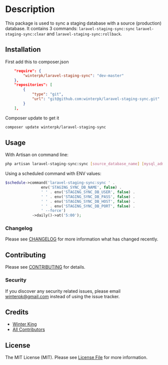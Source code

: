 # Description

This package is used to sync a staging database with a source (production) database. It contains 3 commands: `laravel-staging-sync:sync` `laravel-staging-sync:clear` and `laravel-staging-sync:rollback`. 

## Installation

First add this to composer.json

```json
    "require": {
        "winterpk/laravel-staging-sync": "dev-master"
    },
    "repositories": [
        {
            "type": "git",
            "url": "git@github.com:winterpk/laravel-staging-sync.git"
        }
    ],
```

Composer update to get it

```bash
composer update winterpk/laravel-staging-sync
```

## Usage

With Artisan on command line:

```bash
php artisan laravel-staging-sync:sync [source_database_name] [mysql_admin_username] [mysql_admin_password] [host] [port];
```

Using a scheduled command with ENV values:

```php
$schedule->command('laravel-staging-sync:sync ' .
                env('STAGING_SYNC_DB_NAME', false) .
                ' ' . env('STAGING_SYNC_DB_USER', false) .
                ' ' . env('STAGING_SYNC_DB_PASS', false) .
                ' ' . env('STAGING_SYNC_DB_HOST', false) .
                ' ' . env('STAGING_SYNC_DB_PORT', false) .
                ' --force')
            ->daily()->at('5:00');
```

### Changelog

Please see [CHANGELOG](CHANGELOG.md) for more information what has changed recently.

## Contributing

Please see [CONTRIBUTING](CONTRIBUTING.md) for details.

### Security

If you discover any security related issues, please email winterpk@gmail.com instead of using the issue tracker.

## Credits

-   [Winter King](https://github.com/winterpk)
-   [All Contributors](../../contributors)

## License

The MIT License (MIT). Please see [License File](LICENSE.md) for more information.
